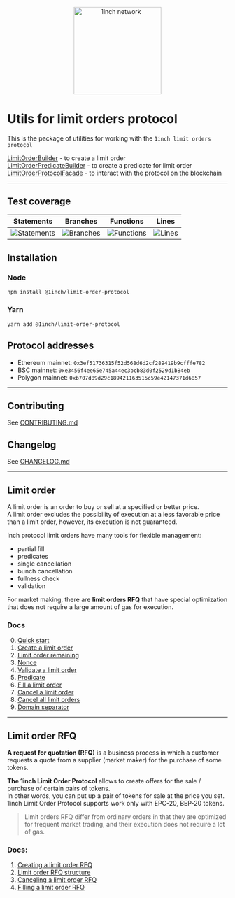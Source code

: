 <p align="center">
  <img src="https://app.1inch.io/assets/images/logo.svg" width="200" alt="1inch network" />
</p>

# Utils for limit orders protocol

This is the package of utilities for working with the `1inch limit orders protocol`

[LimitOrderBuilder](https://github.com/1inch/limit-order-protocol-utils/blob/master/src/limit-order.builder.ts) - to create a limit order  
[LimitOrderPredicateBuilder](https://github.com/1inch/limit-order-protocol-utils/blob/master/src/limit-order-predicate.builder.ts) - to create a predicate for limit order  
[LimitOrderProtocolFacade](https://github.com/1inch/limit-order-protocol-utils/blob/master/src/limit-order-protocol.facade.ts) - to interact with the protocol on the blockchain

---

## Test coverage

| Statements                                                                    | Branches                                                                    | Functions                                                                  | Lines                                                                    |
| ----------------------------------------------------------------------------- | --------------------------------------------------------------------------- | -------------------------------------------------------------------------- | ------------------------------------------------------------------------ |
| ![Statements](https://img.shields.io/badge/Coverage-97.64%25-brightgreen.svg) | ![Branches](https://img.shields.io/badge/Coverage-92.86%25-brightgreen.svg) | ![Functions](https://img.shields.io/badge/Coverage-100%25-brightgreen.svg) | ![Lines](https://img.shields.io/badge/Coverage-97.64%25-brightgreen.svg) |

## Installation

### Node

```
npm install @1inch/limit-order-protocol
```

### Yarn

```
yarn add @1inch/limit-order-protocol
```

## Protocol addresses

-   Ethereum mainnet: `0x3ef51736315f52d568d6d2cf289419b9cfffe782`
-   BSC mainnet: `0xe3456f4ee65e745a44ec3bcb83d0f2529d1b84eb`
-   Polygon mainnet: `0xb707d89d29c189421163515c59e42147371d6857`

---

## Contributing

See [CONTRIBUTING.md](https://github.com/1inch/limit-order-protocol-utils/blob/master/CONTRIBUTING.md)

## Changelog

See [CHANGELOG.md](https://github.com/1inch/limit-order-protocol-utils/blob/master/CHANGELOG.md)

---

## Limit order

A limit order is an order to buy or sell at a specified or better price.  
A limit order excludes the possibility of execution at a less favorable price than a limit order, however, its execution is not guaranteed.

Inch protocol limit orders have many tools for flexible management:

-   partial fill
-   predicates
-   single cancellation
-   bunch cancellation
-   fullness check
-   validation

For market making, there are **limit orders RFQ** that have special optimization that does not require a large amount of gas for execution.

### Docs

0. [Quick start](./docs/quick-start.md)
1. [Create a limit order](./docs/create-limit-order.md)
2. [Limit order remaining](./docs/remaining.md)
3. [Nonce](./docs/nonce.md)
4. [Validate a limit order](./docs/validate-limit-order.md)
5. [Predicate](./docs/predicate.md)
6. [Fill a limit order](./docs/fill-limit-order.md)
7. [Cancel a limit order](./docs/cancel-limit-order.md)
8. [Cancel all limit orders](./docs/cancel-all-limit-orders.md)
9. [Domain separator](./docs/domain-separator.md)

---

## Limit order RFQ

**A request for quotation (RFQ)** is a business process in which a customer requests a quote from a supplier (market maker) for the purchase of some tokens.

**The 1inch Limit Order Protocol** allows to create offers for the sale / purchase of certain pairs of tokens.  
In other words, you can put up a pair of tokens for sale at the price you set.  
1inch Limit Order Protocol supports work only with EPC-20, BEP-20 tokens.

> Limit orders RFQ differ from ordinary orders in that they are optimized for frequent market trading, and their execution does not require a lot of gas.

### Docs:

1. [Creating a limit order RFQ](./docs/create-limit-order-rfq.md)
2. [Limit order RFQ structure](./docs/limit-order-rfq-structure.md)
3. [Canceling a limit order RFQ](./docs/cancel-limit-order-rfq.md)
4. [Filling a limit order RFQ](./docs/fill-limit-order-rfq.md)
